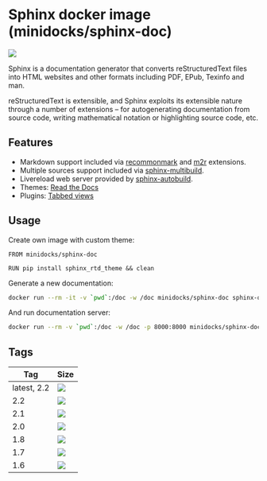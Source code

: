 Sphinx docker image (minidocks/sphinx-doc)
==========================================

![](https://upload.wikimedia.org/wikipedia/en/d/dc/Sphinx_Python_Documentation_Logo.png)

Sphinx is a documentation generator that converts reStructuredText files into HTML websites
and other formats including PDF, EPub, Texinfo and man.

reStructuredText is extensible, and Sphinx exploits its extensible nature through a number
of extensions – for autogenerating documentation from source code, writing mathematical
notation or highlighting source code, etc.

Features
--------

- Markdown support included via [recommonmark](https://recommonmark.readthedocs.io) and [m2r](https://github.com/miyakogi/m2r) extensions.
- Multiple sources support included via [sphinx-multibuild](https://github.com/rowanG077/sphinx-multibuild).
- Livereload web server provided by [sphinx-autobuild](https://github.com/GaretJax/sphinx-autobuild).
- Themes: [Read the Docs](https://github.com/rtfd/sphinx_rtd_theme)
- Plugins: [Tabbed views](https://github.com/djungelorm/sphinx-tabs)

Usage
-----

Create own image with custom theme:
```docker
FROM minidocks/sphinx-doc

RUN pip install sphinx_rtd_theme && clean
```

Generate a new documentation:
``` bash
docker run --rm -it -v `pwd`:/doc -w /doc minidocks/sphinx-doc sphinx-quickstart .
```

And run documentation server:
``` bash
docker run --rm -v `pwd`:/doc -w /doc -p 8000:8000 minidocks/sphinx-doc sphinx-autobuild -H 0.0.0.0 . _build/
```

Tags
----

 Tag         | Size
 ---         | ----
 latest, 2.2 | [![](https://images.microbadger.com/badges/image/minidocks/sphinx-doc.svg)](https://microbadger.com/images/minidocks/sphinx-doc)
 2.2         | [![](https://images.microbadger.com/badges/image/minidocks/sphinx-doc:2.2.svg)](https://microbadger.com/images/minidocks/sphinx-doc:2.2)
 2.1         | [![](https://images.microbadger.com/badges/image/minidocks/sphinx-doc:2.1.svg)](https://microbadger.com/images/minidocks/sphinx-doc:2.1)
 2.0         | [![](https://images.microbadger.com/badges/image/minidocks/sphinx-doc:2.0.svg)](https://microbadger.com/images/minidocks/sphinx-doc:2.0)
 1.8         | [![](https://images.microbadger.com/badges/image/minidocks/sphinx-doc:1.8.svg)](https://microbadger.com/images/minidocks/sphinx-doc:1.8)
 1.7         | [![](https://images.microbadger.com/badges/image/minidocks/sphinx-doc:1.7.svg)](https://microbadger.com/images/minidocks/sphinx-doc:1.7)
 1.6         | [![](https://images.microbadger.com/badges/image/minidocks/sphinx-doc:1.6.svg)](https://microbadger.com/images/minidocks/sphinx-doc:1.6)
